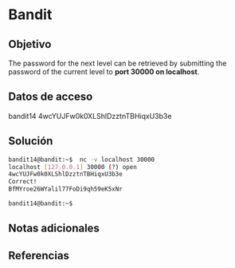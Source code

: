 # Bandit

## Objetivo
The password for the next level can be retrieved by submitting the password of the current level to **port 30000 on localhost**.

## Datos de acceso
bandit14
4wcYUJFw0k0XLShlDzztnTBHiqxU3b3e

## Solución 
```bash
bandit14@bandit:~$  nc -v localhost 30000
localhost [127.0.0.1] 30000 (?) open
4wcYUJFw0k0XLShlDzztnTBHiqxU3b3e
Correct!
BfMYroe26WYalil77FoDi9qh59eK5xNr

bandit14@bandit:~$
```

## Notas adicionales

## Referencias